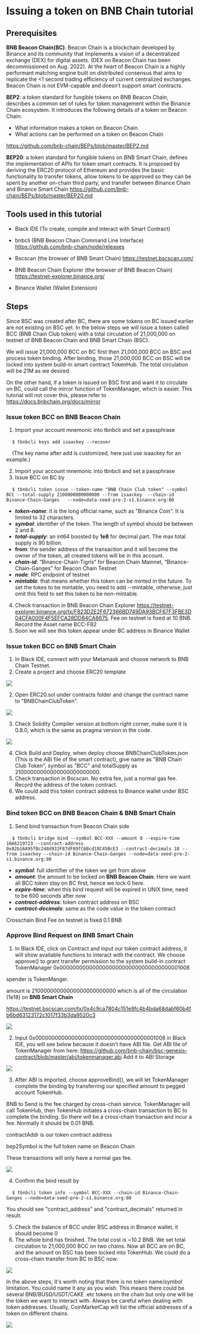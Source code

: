 # Issuing a token on BNB Chain tutorial

## Prerequisites
**BNB Beacon Chain(BC)**: Beacon Chain is a blockchain developed by Binance and its community that implements a vision of a decentralized exchange (DEX) for digital assets. (DEX on Beacon Chain has been decommissioned on Aug. 2022). At the heart of Beacon Chain is a highly performant matching engine built on distributed consensus that aims to replicate the <1 second trading efficiency of current centralized exchanges. Beacon Chain is not EVM-capable and doesn’t support smart contracts.

**BEP2**: a token standard for fungible tokens on BNB Beacon Chain, describes a common set of rules for token management within the Binance Chain ecosystem. It introduces the following details of a token on Beacon Chain:

- What information makes a token on Beacon Chain
- What actions can be performed on a token on Beacon Chain

<https://github.com/bnb-chain/BEPs/blob/master/BEP2.md>

**BEP20**: a token standard for fungible tokens on BNB Smart Chain, defines the implementation of APIs for token smart contracts. It is proposed by deriving the ERC20 protocol of Ethereum and provides the basic functionality to transfer tokens, allow tokens to be approved so they can be spent by another on-chain third party, and transfer between Binance Chain and Binance Smart Chain
<https://github.com/bnb-chain/BEPs/blob/master/BEP20.md>

## Tools used in this tutorial
- Black IDE (To create, compile and interact with Smart Contract)
- bnbcli (BNB Beacon Chain Command Line Interface) <https://github.com/bnb-chain/node/releases>
- Bscscan (the browser of BNB Smart Chain) <https://testnet.bscscan.com/> 

- BNB Beacon Chain Explorer (the browser of BNB Beacon Chain) <https://testnet-explorer.binance.org/> 

- Binance Wallet (Wallet Extension)

## Steps 
Since BSC was created after BC, there are some tokens on BC issued earlier are not existing on BSC yet. In the below steps we will issue a token called BCC (BNB Chain Club token) with a total circulation of 21,000,000 on testnet of BNB Beacon Chain and BNB Smart Chain (BSC).

We will issue 21,000,000 BCC on BC first then 21,000,000 BCC on BSC and process token binding. After binding, those 21,000,000 BCC on BSC will be locked into system build-in smart contract TokenHub. The total circulation will be 21M as we desired. 

On the other hand, if a token is issued on BSC first and want it to circulate on BC, could call the mirror function of TokenManager, which is easier. This tutorial will not cover this, please refer to <https://docs.bnbchain.org/docs/mirror> 
### Issue token BCC on BNB Beacon Chain
1. Import your account mnemonic into tbnbcli and set a passphrase

&nbsp;&nbsp;&nbsp;&nbsp;`$ tbnbcli keys add isaackey --recover`

&nbsp;&nbsp;&nbsp;&nbsp;(The key name after add is customized, here just use isaackey for an example.)

2. Import your account mnemonic into tbnbcli and set a passphrase
3. Issue BCC on BC by

&nbsp;&nbsp;&nbsp;&nbsp;`$ tbnbcli token issue --token-name "BNB Chain Club token" --symbol BCC --total-supply 2100000000000000 --from isaackey  --chain-id Binance-Chain-Ganges   --node=data-seed-pre-2-s1.binance.org:80`

- ***token-name***: it is the long official name, such as "Binance Coin". It is limited to 32 characters.
- ***symbol***: identifier of the token. The length of symbol should be between 2 and 8. 
- ***total-supply***: an int64 boosted by **1e8** for decimal part. The max total supply is 90 billion.
- **from**: the sender address of the transaction and it will become the owner of the token, all created tokens will be in this account.
- ***chain-id***: “Binance-Chain-Tigris” for Beacon Chain Mainnet, “Binance-Chain-Ganges” for Beacon Chain Testnet
- ***node***: RPC endpoint of testnet
- ***mintable***: that means whether this token can be minted in the future. To set the tokes to be mintable, you need to add --mintable, otherwise, just omit this field to set this token to be non-mintable.
4. Check transaction in BNB Beacon Chain Explorer <https://testnet-explorer.binance.org/tx/F823D2E2F672366BD749DA93BCF67F3FBE3D04CFA000F4F5EFCA28DD84CA6675>. Fee on testnet is fixed at 10 BNB. Record the Asset name BCC-F82
5. Soon we will see this token appear under BC address in Binance Wallet 
### Issue token BCC on BNB Smart Chain
1. In Black IDE, connect with your Metamask and choose network to BNB Chain Testnet.
2. Create a project and choose ERC20 template

![](Aspose.Words.09de80c8-76c4-47d4-8af2-a96c3ba1e6a4.001.png)

2. Open ERC20.sol under contracts folder and change the contract name to "BNBChainClubToken".

![](Aspose.Words.09de80c8-76c4-47d4-8af2-a96c3ba1e6a4.002.png)

3. Check Solidity Compiler version at bottom right corner, make sure it is 0.8.0, which is the same as pragma version in the code.

![](Aspose.Words.09de80c8-76c4-47d4-8af2-a96c3ba1e6a4.004.png)

4. Click Build and Deploy, when deploy choose BNBChainClubToken.json (This is the ABI file of the smart contract), give name as "BNB Chain Club Token", symbol as "BCC" and totalSupply as 21000000000000000000000000.
6. Check transaction in Bscscan. No extra fee, just a normal gas fee. Record the address of the token contract.
7. We could add this token contract address to Binance wallet under BSC address.
### Bind token BCC on BNB Beacon Chain & BNB Smart Chain
1. Send bind transaction from Beacon Chain side

&nbsp;&nbsp;&nbsp;&nbsp;`$ tbnbcli bridge bind --symbol BCC-XXX --amount 0 --expire-time 1666219723 --contract-address 0x92b16A95fBc248d933F87dF89fC6Bcd18C45BcE3 --contract-decimals 18 --from isaackey --chain-id Binance-Chain-Ganges --node=data-seed-pre-2-s1.binance.org:80`

- ***symbol***: full identifier of the token we get from above
- ***amount***: the amount to be locked on **BNB Beacon Chain**. Here we want all BCC token stay on BC first, hence we lock 0 here.
- ***expire-time***: when this bind request will be expired in UNIX time, need to be 600 seconds after now
- ***contract-address***: token contract address on BSC
- ***contract-decimals***: same as the code value in the token contract

Crosschain Bind Fee on testnet is fixed 0.1 BNB
### Approve Bind Request on BNB Smart Chain
1. In Black IDE, click on Contract and input our token contract address, it will show available functions to interact with the contract. We choose approve() to grant transfer permission to the system build-in contract TokenManager 0x0000000000000000000000000000000000001008

spender is TokenManger. 

amount is 21000000000000000000000000 which is all of the circulation (1e18) on **BNB Smart Chain**

<https://testnet.bscscan.com/tx/0x4c9ca7804c151e9fc4b4bda68dabf60b4fb6bd63123172c1017f33b3da9520c3> 

![](Aspose.Words.09de80c8-76c4-47d4-8af2-a96c3ba1e6a4.005.png)

2. Input 0x0000000000000000000000000000000000001008 in Black IDE, you will see below because it doesn’t have ABI file. Get ABI file of TokenManager from here: <https://github.com/bnb-chain/bsc-genesis-contract/blob/master/abi/tokenmanager.abi> Add it to ABI Storage

![](Aspose.Words.09de80c8-76c4-47d4-8af2-a96c3ba1e6a4.006.png)

3. After ABI is imported, choose approveBind(), we will let TokenManager complete the binding by transferring our specified amount to pegged account TokenHub.

BNB to Send is the fee charged by cross-chain service. TokenManager will call TokenHub, then TokenHub initiates a cross-chain transaction to BC to complete the binding. So there will be a cross-chain transaction and incur a fee. Normally it should be 0.01 BNB.

contractAddr is our token contract address

bep2Symbol is the full token name on Beacon Chain

These transactions will only have a normal gas fee. 

![](Aspose.Words.09de80c8-76c4-47d4-8af2-a96c3ba1e6a4.007.png)

4. Confirm the bind result by

&nbsp;&nbsp;&nbsp;&nbsp;`$ tbnbcli token info --symbol BCC-XXX --chain-id Binance-Chain-Ganges --node=data-seed-pre-2-s1.binance.org:80`

You should see "contract\_address" and "contract\_decimals" returned in result.

5. Check the balance of BCC under BSC address in Binance wallet, it should become 0
6. The whole bind has finished. The total cost is ~10.2 BNB. We set total circulation to 21,000,000 BCC on two chains. Now all BCC are on BC, and the amount on BSC has been locked into TokenHub. We could do a cross-chain transfer from BC to BSC now.

![](Aspose.Words.09de80c8-76c4-47d4-8af2-a96c3ba1e6a4.008.png)


In the above steps, it's worth noting that there is no token name/symbol limitation. You could name it any as you wish. This means there could be several BNB/BUSD/USDT/CAKE .etc tokens on the chain but only one will be the token we want to interact with. Always be careful when dealing with token addresses. Usually, CoinMarketCap will list the official addresses of a token on different chains.

![](Aspose.Words.09de80c8-76c4-47d4-8af2-a96c3ba1e6a4.009.png)

